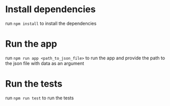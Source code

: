 # Install dependencies

run `npm install` to install the dependencies

# Run the app

run `npm run app <path_to_json_file>` to run the app and provide the path to the json file with data as an argument

# Run the tests

run `npm run test` to run the tests
